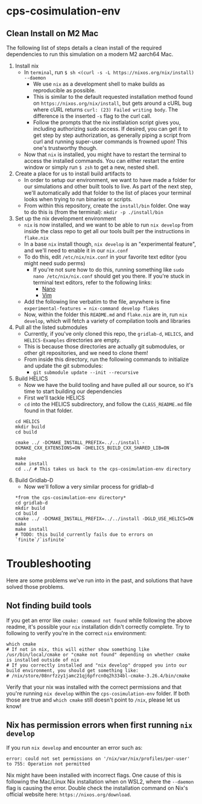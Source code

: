 # cps-cosimulation-env

## Clean Install on M2 Mac
The following list of steps details a clean install of the required dependencies to run this simulation on a modern M2 aarch64 Mac.

1. Install nix
    - In `terminal`, run `$ sh <(curl -s -L https://nixos.org/nix/install) --daemon`
        - We use `nix` as a development shell to make builds as reproducible as possible.
        - This is similar to the default requested installation method found on `https://nixos.org/nix/install`, but gets around a cURL bug where cURL returns `curl: (23) Failed writing body`. The difference is the inserted `-s` flag to the curl call.
        - Follow the prompts that the nix instlalation script gives you, including authorizing sudo access. If desired, you can get it to get step by step authorization, as generally piping a script from curl and running super-user commands is frowned upon! This one's trustworthy though.
    - Now that `nix` is installed, you might have to restart the terminal to access the installed commands. You can either restart the entire window or simply run `$ zsh` to get a new, nested shell.
2. Create a place for us to install build artifacts to
    - In order to setup our environment, we want to have made a folder for our simulations and other built tools to live. As part of the next step, we'll automatically add that folder to the list of places your terminal looks when trying to run binaries or scripts.
    - From within this repository, create the `install/bin` folder. One way to do this is (from the terminal):
        `mkdir -p ./install/bin`
3. Set up the nix development environment
    - `nix` is now installed, and we want to be able to run `nix develop` from inside the class repo to get all our tools built per the instructions in `flake.nix`
    - In a base `nix` install though, `nix develop` is an "experimental feature", and we'll need to enable it in our `nix.conf`
    - To do this, edit `/etc/nix/nix.conf` in your favorite text editor (you might need sudo perms)
        - If you're not sure how to do this, running something like `sudo nano /etc/nix/nix.conf` should get you there. If you're stuck in terminal text editors, refer to the following links:
            - [Nano](https://www.freecodecamp.org/news/how-to-save-and-exit-nano-in-terminal-nano-quit-command/)
            - [Vim](https://saturncloud.io/blog/how-do-i-exit-the-vim-editor/)
    - Add the following line verbatim to the file, anywhere is fine
        `experimental-features = nix-command develop flakes`
    - Now, within the folder this `README.md` and `flake.nix` are in, run `nix develop`, which will fetch a variety of compilation tools and libraries
4. Pull all the listed submodules
    - Currently, if you've only cloned this repo, the `gridlab-d`, `HELICS`, and `HELICS-Examples` directories are empty.
    - This is because those directories are actually git submodules, or other git repositories, and we need to clone them!
    - From inside this directory, run the following commands to initialize and update the git submodules:
        - `git submodule update --init --recursive`
5. Build HELICS
    - Now we have the build tooling and have pulled all our source, so it's time to start building our dependencies
    - First we'll tackle HELICS
    - `cd` into the HELICS subdirectory, and follow the `CLASS_README.md` file found in that folder.
    ```
    cd HELICS
    mkdir build
    cd build

    cmake ../ -DCMAKE_INSTALL_PREFIX=../../install -DCMAKE_CXX_EXTENSIONS=ON -DHELICS_BUILD_CXX_SHARED_LIB=ON

    make
    make install
    cd ../ # This takes us back to the cps-cosimulation-env directory
    ```
6. Build Gridlab-D
    - Now we'll follow a very similar process for gridlab-d
    ```
    *from the cps-cosimulation-env directory*
    cd gridlab-d
    mkdir build
    cd build
    cmake ../ -DCMAKE_INSTALL_PREFIX=../../install -DGLD_USE_HELICS=ON
    make
    make install
    # TODO: this build currently fails due to errors on `finite`/`isfinite`
    ```

# Troubleshooting

Here are some problems we've run into in the past, and solutions that have solved those problems.

## Not finding build tools

If you get an error like `cmake: command not found` while following the above readme, it's possible your `nix` installation didn't correctly complete. Try to following to verify you're in the correct `nix` environment:

```
which cmake
# If not in nix, this will either show something like /usr/bin/local/cmake or "cmake not found" depending on whether cmake is installed outside of nix
# If you correctly installed and "nix develop" dropped you into our build environment, you should get something like:
# /nix/store/08nrfzzy1jamc21qj6pfrcn0q2h334bl-cmake-3.26.4/bin/cmake
```

Verify that your nix was installed with the correct permissions and that you're running `nix develop` within the `cps-cosimulation-env` folder. If both those are true and `which cmake` still doesn't point to `/nix`, please let us know!

## Nix has permission errors when first running `nix develop`

If you run `nix develop` and encounter an error such as:

`error: could not set permissions on '/nix/var/nix/profiles/per-user' to 755: Operation not permitted`

Nix might have been installed with incorrect flags. One cause of this is following the Mac/Linux Nix installation when on WSL2, where the `--daemon` flag is causing the error. Double check the installation command on Nix's official website here: `https://nixos.org/download`.